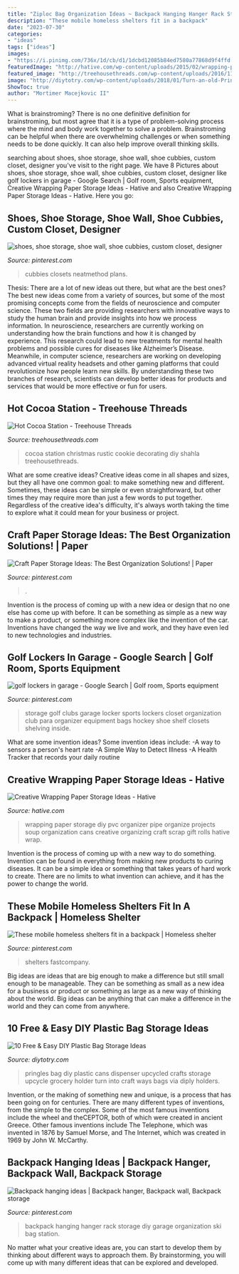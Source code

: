 ```yaml
---
title: "Ziploc Bag Organization Ideas ~ Backpack Hanging Hanger Rack Storage Diy Garage Organization Ski Bag Station"
description: "These mobile homeless shelters fit in a backpack"
date: "2023-07-30"
categories:
- "ideas"
tags: ["ideas"]
images:
- "https://i.pinimg.com/736x/1d/cb/d1/1dcbd12085b84ed7580a77868d9f4ffd.jpg"
featuredImage: "http://hative.com/wp-content/uploads/2015/02/wrapping-paper-storage/12-wrapping-paper-storage.jpg"
featured_image: "http://treehousethreads.com/wp-content/uploads/2016/11/Hot-Cocoa-Station.png"
image: "http://diytotry.com/wp-content/uploads/2018/01/Turn-an-old-Pringles-can-into-a-bag-dispenser.jpg"
ShowToc: true
author: "Mortimer Macejkovic II"
---
```



What is brainstroming?
There is no one definitive definition for brainstroming, but most agree that it is a type of problem-solving process where the mind and body work together to solve a problem. Brainstroming can be helpful when there are overwhelming challenges or when something needs to be done quickly. It can also help improve overall thinking skills.

	

		
searching about shoes, shoe storage, shoe wall, shoe cubbies, custom closet, designer you've visit to the right page. We have 8 Pictures about shoes, shoe storage, shoe wall, shoe cubbies, custom closet, designer like golf lockers in garage - Google Search | Golf room, Sports equipment, Creative Wrapping Paper Storage Ideas - Hative and also Creative Wrapping Paper Storage Ideas - Hative. Here you go:
		
    
## Shoes, Shoe Storage, Shoe Wall, Shoe Cubbies, Custom Closet, Designer

<img loading=lazy src="https://i.pinimg.com/736x/1d/cb/d1/1dcbd12085b84ed7580a77868d9f4ffd.jpg" onerror="this.onerror=null;this.src='https://tse3.mm.bing.net/th?id=OIP.YK8tFK3WZXGq1TfqMHyWFQHaJ3&amp;pid=15.1';" alt="shoes, shoe storage, shoe wall, shoe cubbies, custom closet, designer">

_Source: pinterest.com_

>cubbies closets neatmethod plans. 

	

Thesis: There are a lot of new ideas out there, but what are the best ones?
The best new ideas come from a variety of sources, but some of the most promising concepts come from the fields of neuroscience and computer science. These two fields are providing researchers with innovative ways to study the human brain and provide insights into how we process information. In neuroscience, researchers are currently working on understanding how the brain functions and how it is changed by experience. This research could lead to new treatments for mental health problems and possible cures for diseases like Alzheimer’s Disease. Meanwhile, in computer science, researchers are working on developing advanced virtual reality headsets and other gaming platforms that could revolutionize how people learn new skills. By understanding these two branches of research, scientists can develop better ideas for products and services that would be more effective or fun for users.

    
## Hot Cocoa Station - Treehouse Threads

<img loading=lazy src="http://treehousethreads.com/wp-content/uploads/2016/11/Hot-Cocoa-Station.png" onerror="this.onerror=null;this.src='https://tse4.mm.bing.net/th?id=OIP.ESNWBo8beZj2mwwyWlZwbQHaLG&amp;pid=15.1';" alt="Hot Cocoa Station - Treehouse Threads">

_Source: treehousethreads.com_

>cocoa station christmas rustic cookie decorating diy shahla treehousethreads. 

	

What are some creative ideas?
Creative ideas come in all shapes and sizes, but they all have one common goal: to make something new and different. Sometimes, these ideas can be simple or even straightforward, but other times they may require more than just a few words to put together. Regardless of the creative idea's difficulty, it's always worth taking the time to explore what it could mean for your business or project.

    
## Craft Paper Storage Ideas: The Best Organization Solutions! | Paper

<img loading=lazy src="https://i.pinimg.com/736x/c3/e1/7c/c3e17c124b40ccb6dbdbd67614c98f3d.jpg" onerror="this.onerror=null;this.src='https://tse4.mm.bing.net/th?id=OIP.FIpj3L7_8QuhiuPvyUFKCgHaJC&amp;pid=15.1';" alt="Craft Paper Storage Ideas: The Best Organization Solutions! | Paper">

_Source: pinterest.com_

>. 

	

Invention is the process of coming up with a new idea or design that no one else has come up with before. It can be something as simple as a new way to make a product, or something more complex like the invention of the car. Inventions have changed the way we live and work, and they have even led to new technologies and industries.

    
## Golf Lockers In Garage - Google Search | Golf Room, Sports Equipment

<img loading=lazy src="https://i.pinimg.com/736x/84/ed/ed/84eded73bc5ba30be82ebef9a1116bdf.jpg" onerror="this.onerror=null;this.src='https://tse3.mm.bing.net/th?id=OIP.YQp6k9OYgFVs-NcxW-P-vAHaLD&amp;pid=15.1';" alt="golf lockers in garage - Google Search | Golf room, Sports equipment">

_Source: pinterest.com_

>storage golf clubs garage locker sports lockers closet organization club para organizer equipment bags hockey shoe shelf closets shelving inside. 

	

What are some invention ideas?
Some invention ideas include:
-A way to sensors a person's heart rate 
-A Simple Way to Detect Illness 
-A Health Tracker that records your daily routine

    
## Creative Wrapping Paper Storage Ideas - Hative

<img loading=lazy src="http://hative.com/wp-content/uploads/2015/02/wrapping-paper-storage/12-wrapping-paper-storage.jpg" onerror="this.onerror=null;this.src='https://tse1.mm.bing.net/th?id=OIP.4rUCV6w3d-S5h3jAYVpweAHaLG&amp;pid=15.1';" alt="Creative Wrapping Paper Storage Ideas - Hative">

_Source: hative.com_

>wrapping paper storage diy pvc organizer pipe organize projects soup organization cans creative organizing craft scrap gift rolls hative wrap. 

	

Invention is the process of coming up with a new way to do something. Invention can be found in everything from making new products to curing diseases. It can be a simple idea or something that takes years of hard work to create. There are no limits to what invention can achieve, and it has the power to change the world.

    
## These Mobile Homeless Shelters Fit In A Backpack | Homeless Shelter

<img loading=lazy src="https://i.pinimg.com/736x/3c/a0/cc/3ca0ccfa57b25de6372c597ed4c1d53e.jpg" onerror="this.onerror=null;this.src='https://tse4.mm.bing.net/th?id=OIP.1jSOcwn3m-psEtqlW1lYTwHaIN&amp;pid=15.1';" alt="These mobile homeless shelters fit in a backpack | Homeless shelter">

_Source: pinterest.com_

>shelters fastcompany. 

	

Big ideas are ideas that are big enough to make a difference but still small enough to be manageable. They can be something as small as a new idea for a business or product or something as large as a new way of thinking about the world. Big ideas can be anything that can make a difference in the world and they can come from anywhere.

    
## 10 Free &amp; Easy DIY Plastic Bag Storage Ideas

<img loading=lazy src="http://diytotry.com/wp-content/uploads/2018/01/Turn-an-old-Pringles-can-into-a-bag-dispenser.jpg" onerror="this.onerror=null;this.src='https://tse3.mm.bing.net/th?id=OIP.x2DOCTup2RPqmYpdz3ipxwHaLH&amp;pid=15.1';" alt="10 Free &amp; Easy DIY Plastic Bag Storage Ideas">

_Source: diytotry.com_

>pringles bag diy plastic cans dispenser upcycled crafts storage upcycle grocery holder turn into craft ways bags via diply holders. 

	

Invention, or the making of something new and unique, is a process that has been going on for centuries. There are many different types of inventions, from the simple to the complex. Some of the most famous inventions include the wheel and theCEPTOR, both of which were created in ancient Greece. Other famous inventions include The Telephone, which was invented in 1876 by Samuel Morse, and The Internet, which was created in 1969 by John W. McCarthy.

    
## Backpack Hanging Ideas | Backpack Hanger, Backpack Wall, Backpack Storage

<img loading=lazy src="https://i.pinimg.com/736x/19/bc/94/19bc9444d60c6bd601edfd9f6389b610--backpack-hanger-backpack-wall.jpg" onerror="this.onerror=null;this.src='https://tse4.mm.bing.net/th?id=OIP.cQqoXO5cxafPe6qU3ZN2_wHaNK&amp;pid=15.1';" alt="Backpack hanging ideas | Backpack hanger, Backpack wall, Backpack storage">

_Source: pinterest.com_

>backpack hanging hanger rack storage diy garage organization ski bag station. 

	

No matter what your creative ideas are, you can start to develop them by thinking about different ways to approach them. By brainstorming, you will come up with many different ideas that can be explored and developed.

